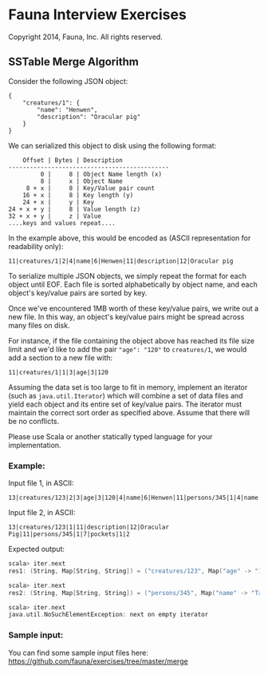 # Fauna Interview Exercises

Copyright 2014, Fauna, Inc. All rights reserved.

## SSTable Merge Algorithm

Consider the following JSON object:
 
    {
        "creatures/1": {
            "name": "Henwen",
            "description": "Oracular pig"
        }
    }

We can serialized this object to disk using the following format:
 
        Offset | Bytes | Description
    ---------------------------------------------
             0 |     8 | Object Name length (x)
             8 |     x | Object Name
         8 + x |     8 | Key/Value pair count
        16 + x |     8 | Key length (y)
        24 + x |     y | Key
    24 + x + y |     8 | Value length (z)
    32 + x + y |     z | Value
    ....keys and values repeat.... 
 
In the example above, this would be encoded as (ASCII representation for readability only):
 
    11|creatures/1|2|4|name|6|Henwen|11|description|12|Oracular pig
    
To serialize multiple JSON objects, we simply repeat the format for
each object until EOF. Each file is sorted alphabetically by object
name, and each object's key/value pairs are sorted by key.
 
Once we've encountered 1MB worth of these key/value pairs, we write
out a new file. In this way, an object's key/value pairs might be
spread across many files on disk.
 
For instance, if the file containing the object above has reached its
file size limit and we'd like to add the pair `"age": "120"` to
`creatures/1`, we would add a section to a new file with:
 
    11|creatures/1|1|3|age|3|120
 
Assuming the data set is too large to fit in memory, implement an iterator (such as `java.util.Iterator`) which will combine a set of data files and yield each object and its entire set of key/value pairs. The iterator must maintain the correct sort order as specified above. Assume that there will be no conflicts.

Please use Scala or another statically typed language for your implementation.

### Example:

Input file 1, in ASCII: 

```
13|creatures/123|2|3|age|3|120|4|name|6|Henwen|11|persons/345|1|4|name|5|Taran
```

Input file 2, in ASCII: 

```
13|creatures/123|1|11|description|12|Oracular Pig|11|persons/345|1|7|pockets|1|2
```

Expected output:

```scala
scala> iter.next
res1: (String, Map[String, String]) = ("creatures/123", Map("age" -> "120", "description" -> "Oracular Pig", "name" -> "Henwen"))

scala> iter.next
res2: (String, Map[String, String]) = ("persons/345", Map("name" -> "Taran", "pockets" -> "2"))

scala> iter.next
java.util.NoSuchElementException: next on empty iterator
```

### Sample input:

You can find some sample input files here: https://github.com/fauna/exercises/tree/master/merge
